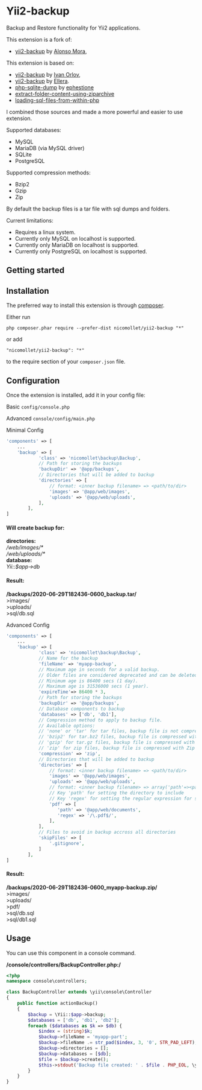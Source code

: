 # Yii2-backup
Backup and Restore functionality for Yii2 applications.

This extension is a fork of:
- [yii2-backup](https://github.com/amoracr/yii2-backup) by [Alonso Mora](https://github.com/amoracr),

This extension is based on:
- [yii2-backup](https://github.com/demisang/yii2-backup) by [Ivan Orlov](https://github.com/demisang),
- [yii2-backup](https://github.com/elleracompany/yii2-backup) by [Ellera](https://github.com/elleracompany).
- [php-sqlite-dump](https://github.com/ephestione/php-sqlite-dump) by [ephestione](https://github.com/ephestione)
- [extract-folder-content-using-ziparchive](https://stackoverflow.com/questions/8102379/extract-folder-content-using-ziparchive)
- [loading-sql-files-from-within-php](https://stackoverflow.com/questions/147821/loading-sql-files-from-within-php)

I combined those sources and made a more powerful and easier to use extension.

Supported databases:
- MySQL
- MariaDB (via MySQL driver)
- SQLite
- PostgreSQL

Supported compression methods:
- Bzip2
- Gzip
- Zip

By default the backup files is a tar file with sql dumps and folders.

Current limitations:
- Requires a linux system.
- Currently only MySQL on localhost is supported.
- Currently only MariaDB on localhost is supported.
- Currently only PostgreSQL on localhost is supported.


Getting started
------------

Installation
------------

The preferred way to install this extension is through [composer](http://getcomposer.org/download/).

Either run

```
php composer.phar require --prefer-dist nicomollet/yii2-backup "*"
```

or add

```
"nicomollet/yii2-backup": "*"
```

to the require section of your `composer.json` file.


Configuration
-------------

Once the extension is installed, add it in your config file:

Basic ```config/console.php```

Advanced ```console/config/main.php```

Minimal Config
```php
'components' => [
    ...
    'backup' => [
            'class' => 'nicomollet\backup\Backup',
            // Path for storing the backups
            'backupDir' => '@app/backups',
            // Directories that will be added to backup
            'directories' => [
                // format: <inner backup filename> => <path/to/dir>
                'images' => '@app/web/images',
                'uploads' => '@app/web/uploads',
            ],
        ],
]
```
#### Will create backup for:
**directories:**<br />
_/web/images/\*_<br />
_/web/uploads/\*_<br />
**database:**<br />
_Yii::$app->db_

#### Result:
**/backups/2020-06-29T182436-0600_backup.tar/**<br />
\>images/<br />
\>uploads/<br />
\>sql/db.sql

Advanced Config
```php
'components' => [
    ...
    'backup' => [
            'class' => 'nicomollet\backup\Backup',
            // Name for the backup
            'fileName' => 'myapp-backup',
            // Maximum age in seconds for a valid backup.
            // Older files are considered deprecated and can be deleted.
            // Minimum age is 86400 secs (1 day).
            // Maximum age is 31536000 secs (1 year).
            'expireTime'=> 86400 * 3,
            // Path for storing the backups
            'backupDir' => '@app/backups',
            // Database components to backup
            'databases' => ['db', 'db1'],
            // Compression method to apply to backup file.
            // Available options:
            // 'none' or 'tar' for tar files, backup file is not compressed.
            // 'bzip2' for tar.bz2 files, backup file is compressed with Bzip2 compression.
            // 'gzip' for tar.gz files, backup file is compressed with Gzip compression.
            // 'zip' for zip files, backup file is compressed with Zip compression.
            'compression' => 'zip',
            // Directories that will be added to backup
            'directories' => [
                // format: <inner backup filename> => <path/to/dir>
                'images' => '@app/web/images',
                'uploads' => '@app/web/uploads',
                // format: <inner backup filename> => array('path'=><path/to/dir>,'regex'=><regular/expression/>)
                // Key 'path' for setting the directory to include
                // Key 'regex' for setting the regular expression for selecting the files to include
                'pdf' => [
                   'path' => '@app/web/documents',
                   'regex' => '/\.pdf$/',
                ],
            ],
            // Files to avoid in backup accross all directories
            'skipFiles' => [
                '.gitignore',
            ]
        ],
]
```
#### Result:
**/backups/2020-06-29T182436-0600_myapp-backup.zip/**<br />
\>images/<br />
\>uploads/<br />
\>pdf/<br />
\>sql/db.sql<br />
\>sql/db1.sql<br />


Usage
-----
You can use this component in a console command.<br />

**/console/controllers/BackupController.php:/**<br />
```php
<?php
namespace console\controllers;

class BackupController extends \yii\console\Controller
{
    public function actionBackup()
    {
        $backup = \Yii::$app->backup;
        $databases = ['db', 'db1', 'db2'];
        foreach ($databases as $k => $db) {
            $index = (string)$k;
            $backup->fileName = 'myapp-part';
            $backup->fileName .= str_pad($index, 3, '0', STR_PAD_LEFT);
            $backup->directories = [];
            $backup->databases = [$db];
            $file = $backup->create();
            $this->stdout('Backup file created: ' . $file . PHP_EOL, \yii\helpers\Console::FG_GREEN);
        }
    }
}
```

